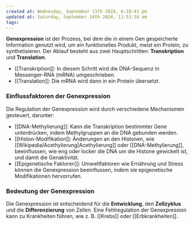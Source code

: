 ```yaml
---
created at: Wednesday, September 11th 2024, 6:18:41 pm
updated at: Saturday, September 14th 2024, 11:51:34 am
tags: 
---
```

**Genexpression** ist der Prozess, bei dem die in einem Gen gespeicherte Information genutzt wird, um ein funktionelles Produkt, meist ein Protein, zu synthetisieren. Der Ablauf besteht aus zwei Hauptschritten: **Transkription** und **Translation**.

- [[Transkription]]: In diesem Schritt wird die DNA-Sequenz in Messenger-RNA (mRNA) umgeschrieben.
- [[Translation]]: Die mRNA wird dann in ein Protein übersetzt.

### Einflussfaktoren der Genexpression

Die Regulation der Genexpression wird durch verschiedene Mechanismen gesteuert, darunter:

- [[DNA-Methylierung]]: Kann die Transkription bestimmter Gene unterdrücken, indem Methylgruppen an die DNA gebunden werden.
- [[Histon-Modifikation]]: Änderungen an den Histonen, wie [[Wikipedia/Acethylierung|Acethylierung]] oder [[DNA-Methylierung]], beeinflussen, wie eng oder locker die DNA um die Histone gewickelt ist, und damit die Genaktivität.
- [[Epigenetische Faktoren]]: Umweltfaktoren wie Ernährung und Stress können die Genexpression beeinflussen, indem sie epigenetische Modifikationen hervorrufen.

### Bedeutung der Genexpression

Die Genexpression ist entscheidend für die **Entwicklung**, den **Zellzyklus** und die **Differenzierung** von Zellen. Eine Fehlregulation der Genexpression kann zu Krankheiten führen, wie z. B. [[Krebs]] oder [[Erbkrankheiten]].